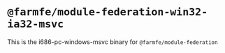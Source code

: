 # `@farmfe/module-federation-win32-ia32-msvc`

This is the i686-pc-windows-msvc binary for `@farmfe/module-federation`
